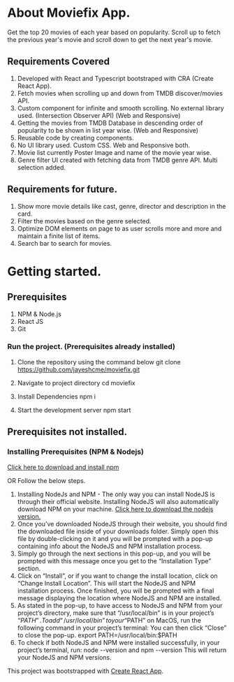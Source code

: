 # About Moviefix App.
Get the top 20 movies of each year based on popularity. Scroll up to fetch the previous year's movie and scroll down to get the next year's movie.

## Requirements Covered
1. Developed with React and Typescript bootstraped with CRA (Create React App).
2. Fetch movies when scrolling up and down from TMDB discover/movies API.
3. Custom component for infinite and smooth scrolling. No external library used. (Intersection Observer API) (Web and Responsive)
4. Getting the movies from TMDB Database in descending order of popularity to be shown in list year wise. (Web and Responsive)
5. Reusable code by creating components.
6. No UI library used. Custom CSS. Web and Responsive both.
7. Movie list currently Poster Image and name of the movie year wise.
8. Genre filter UI created with fetching data from TMDB genre API. Multi selection added.

## Requirements for future.
1. Show more movie details like cast, genre, director and description in the card.
2. Filter the movies based on the genre selected.
3. Optimize DOM elements on page to as user scrolls more and more and maintain a finite list of items.
4. Search bar to search for movies.

# Getting started.

## Prerequisites
1. NPM & Node.js
2. React JS
3. Git

### Run the project. (Prerequisites already installed)
1. Clone the repository using the command below
git clone https://github.com/jayeshcme/moviefix.git

2. Navigate to project directory 
cd moviefix

3. Install Dependencies
npm i

4. Start the development server
npm start


## Prerequisites not installed. 
### Installing Prerequisites (NPM & Nodejs)
[Click here to download and install npm ](https://docs.npmjs.com/downloading-and-installing-node-js-and-npm)

OR Follow the below steps.

1. Installing NodeJs and NPM - The only way you can install NodeJS is through their official website. Installing NodeJS will also automatically download NPM on your machine. 
[Click here to download the nodejs version.](https://nodejs.org/en/download)
2. Once you’ve downloaded NodeJS through their website, you should find the downloaded file inside of your downloads folder. Simply open this file by double-clicking on it and you will be prompted with a pop-up containing info about the NodeJS and NPM installation process.
3. Simply go through the next sections in this pop-up, and you will be prompted with this message once you get to the “Installation Type” section.
4. Click on “Install”, or if you want to change the install location, click on “Change Install Location”. This will start the NodeJS and NPM installation process. Once finished, you will be prompted with a final message displaying the location where NodeJS and NPM are installed.
5. As stated in the pop-up, to have access to NodeJS and NPM from your project’s directory, make sure that “/usr/local/bin” is in your project’s “$PATH”. To add “/usr/local/bin” to your “$PATH” on MacOS, run the following command in your project’s terminal: You can then click “Close” to close the pop-up.
export PATH=/usr/local/bin:$PATH
6. To check if both NodeJS and NPM were installed successfully, in your project’s terminal, run:
node --version
and 
npm --version
This will return your NodeJS and NPM versions.






This project was bootstrapped with [Create React App](https://github.com/facebook/create-react-app).
